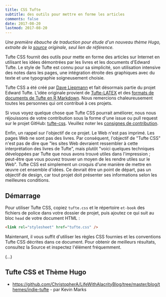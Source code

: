 ```yaml
---
title: CSS Tufte
subtitle: des outils pour mettre en forme les articles
comments: false
date: 2017-08-20
lastmod: 2017-08-20
---
```


*Une première ébauche de traduction pour étude d'un nouveau thème Hugo, extraite de la [source](https://edwardtufte.github.io/tufte-css/) originale, seul lien de référence.*

Tufte CSS fournit des outils pour mette en forme des articles sur Internet en utilisant les idées démontrées par les livres et les documents d'Edward Tufte. Le style de Tufte est connu pour sa simplicité, son utilisation intensive des notes dans les pages, une intégration étroite des graphiques avec du texte et une typographie soigneusement choisie.

Tufte CSS a été créé par [Dave Liepmann](http://www.daveliepmann.com/) et fait désormais partie du projet Edward Tufte. L'idée originale provient de [Tufte-LATEX](https://tufte-latex.github.io/tufte-latex/) et des [formats de documents de Tufte en R Markdown](http://rmarkdown.rstudio.com/tufte_handout_format.html). Nous remercions chaleureusement toutes les personnes qui ont contribué à ces projets.

Si vous voyez quelque chose que Tufte CSS pourrait améliorer, nous nous réjouissons de votre contribution sous la forme d'une issue ou pull request sur le projet GitHub: [tufte-css](https://github.com/edwardtufte/tufte-css). Veuillez noter les [consignes de contribution](https://github.com/edwardtufte/tufte-css#contributing).

Enfin, un rappel sur l'objectif de ce projet. Le Web n'est pas imprimé. Les pages Web ne sont pas des livres. Par conséquent, l'objectif de "Tufte CSS" n'est pas de dire que "les sites Web devraient ressembler à cette interprétation des livres de Tufte", mais plutôt "voici quelques techniques développées par Tufte que nous avons trouvé utiles dans l'impression ; peut-être que vous pouvez trouver un moyen de les rendre utiles sur le Web". Tufte CSS est simplement un croquis d'une manière de mettre en œuvre cet ensemble d'idées. Ce devrait être un point de départ, pas un objectif de design, car tout projet doit présenter ses informations selon les meilleures conditions.

## Démarrage 

Pour utiliser Tufte CSS, copiez `tufte.css` et le répertoire `et-book` des fichiers de police dans votre dossier de projet, puis ajoutez ce qui suit au bloc `head` de votre document HTML :

```html
<link rel="stylesheet" href="tufte.css" />
```

Maintenant, il vous suffit d'utiliser les règles CSS fournies et les conventions Tufte CSS décrites dans ce document. Pour obtenir de meilleurs résultats, consultez la Source et inspectez l'élément fréquemment.

(...)


## Tufte CSS et Thème Hugo 

- <https://github.com/ChristopherA/LifeWithAlacrityBlog/tree/master/blog/themes/indie-tufte> - par Kevin Marks

